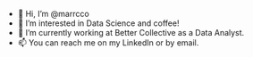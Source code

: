 - 👋 Hi, I’m @marrcco
- 👀 I’m interested in Data Science and coffee!
- 🌱 I’m currently working at Better Collective as a Data Analyst.
- 📫 You can reach me on my LinkedIn or by email.

<!---
marrcco/marrcco is a ✨ special ✨ repository because its `README.md` (this file) appears on your GitHub profile.
You can click the Preview link to take a look at your changes.
--->
